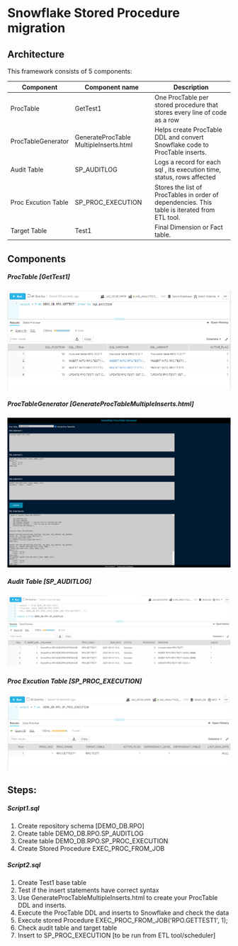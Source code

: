 # Snowflake Stored Procedure migration
## Architecture
This framework consists of 5 components:

Component  | Component name | Description
------------- | ------------- | -------------
ProcTable  | GetTest1 | One ProcTable per stored procedure that stores every line of code as a row
ProcTableGenerator  | GenerateProcTable MultipleInserts.html | Helps create ProcTable DDL and convert Snowflake code to ProcTable inserts.
Audit Table  |SP_AUDITLOG |  Logs a record for each sql , its execution time,  status, rows affected
Proc Excution Table  |SP_PROC_EXECUTION |  Stores the list of ProcTables in order of dependencies. This table is iterated from ETL tool.
Target Table  |Test1 |  Final Dimension or Fact table.

## Components
##### ProcTable [GetTest1]
![folder](/ScreenShots/2_ProcTable_DEMO_DB.RPO.GETTEST1.png?raw=true)

##### ProcTableGenerator [GenerateProcTableMultipleInserts.html]
![folder](/ScreenShots/1_Snowflake_ProcTable_Generator.png?raw=true)

##### Audit Table [SP_AUDITLOG]
![folder](/ScreenShots/3_AuditTable.png?raw=true)

##### Proc Excution Table [SP_PROC_EXECUTION]
![folder](/ScreenShots/4_sp_proc-execution.png?raw=true)

## Steps:
##### Script1.sql
1. Create repository schema [DEMO_DB.RPO]
2. Create table DEMO_DB.RPO.SP_AUDITLOG
3. Create table DEMO_DB.RPO.SP_PROC_EXECUTION
4. Create Stored Procedure EXEC_PROC_FROM_JOB

##### Script2.sql
1. Create Test1 base table
2. Test if the insert statements have correct syntax
3. Use GenerateProcTableMultipleInserts.html to create your ProcTable DDL and inserts.
4. Execute the ProcTable DDL and inserts to Snowflake and check the data
5. Execute stored Procedure EXEC_PROC_FROM_JOB('RPO.GETTEST1', 1);
6. Check audit table and target table
7. Insert to SP_PROC_EXECUTION [to be run from ETL tool/scheduler]
